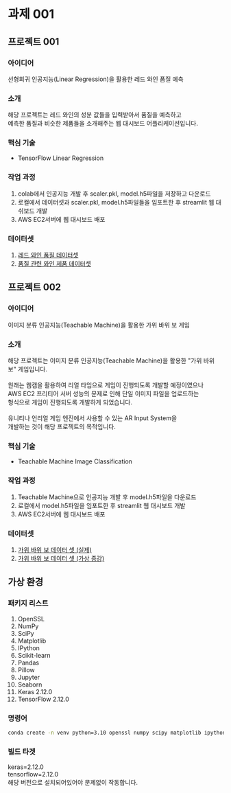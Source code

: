 # 과제 001

## 프로젝트 001

### 아이디어
선형회귀 인공지능(Linear Regression)을 활용한 레드 와인 품질 예측

### 소개
해당 프로젝트는 레드 와인의 성분 값들을 입력받아서 품질을 예측하고<br/>
예측한 품질과 비슷한 제품들을 소개해주는 웹 대시보드 어플리케이션입니다.

### 핵심 기술
- TensorFlow Linear Regression

### 작업 과정
001. colab에서 인공지능 개발 후 scaler.pkl, model.h5파일을 저장하고 다운로드<br/>
002. 로컬에서 데이터셋과 scaler.pkl, model.h5파일들을 임포트한 후 streamlit 웹 대쉬보드 개발<br/>
003. AWS EC2서버에 웹 대시보드 배포

### 데이터셋
001. <a href=https://www.kaggle.com/datasets/uciml/red-wine-quality-cortez-et-al-2009>레드 와인 품질 데이터셋</a><br/>
002. <a href=https://www.kaggle.com/datasets/budnyak/wine-rating-and-price>품질 관련 와인 제품 데이터셋</a>

## 프로젝트 002

### 아이디어
이미지 분류 인공지능(Teachable Machine)을 활용한 가위 바위 보 게임

### 소개
해당 프로젝트는 이미지 분류 인공지능(Teachable Machine)을 활용한 "가위 바위 보" 게임입니다.<br/>
<br/>
원래는 웹캠을 활용하여 리얼 타임으로 게임이 진행되도록 개발할 예정이였으나<br/>
AWS EC2 프리티어 서버 성능의 문제로 인해 단일 이미지 파일을 업로드하는<br/>
형식으로 게임이 진행되도록 개발하게 되었습니다.<br/>
<br/>
유니티나 언리얼 게임 엔진에서 사용할 수 있는 AR Input System을<br/>
개발하는 것이 해당 프로젝트의 목적입니다.

### 핵심 기술
- Teachable Machine Image Classification

### 작업 과정
001. Teachable Machine으로 인공지능 개발 후 model.h5파일을 다운로드<br/>
002. 로컬에서 model.h5파일을 임포트한 후 streamlit 웹 대시보드 개발<br/>
003. AWS EC2서버에 웹 대시보드 배포

### 데이터셋
001. <a href=https://www.kaggle.com/datasets/alexandredj/rock-paper-scissors-dataset>가위 바위 보 데이터 셋 (실제)</a><br/>
002. <a href=https://www.kaggle.com/datasets/sanikamal/rock-paper-scissors-dataset>가위 바위 보 데이터 셋 (가상 증강)</a>

## 가상 환경

### 패키지 리스트
001. OpenSSL
002. NumPy
003. SciPy
004. Matplotlib
005. IPython
006. Scikit-learn
007. Pandas
008. Pillow
009. Jupyter
010. Seaborn
011. Keras 2.12.0
012. TensorFlow 2.12.0

### 명령어
```bash
conda create -n venv python=3.10 openssl numpy scipy matplotlib ipython scikit-learn pandas pillow jupyter seaborn keras=2.12.0 tensorflow=2.12.0
```

### 빌드 타겟
keras=2.12.0<br/>
tensorflow=2.12.0<br/>
해당 버전으로 설치되어있어야 문제없이 작동합니다.